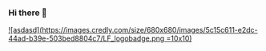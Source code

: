 ### Hi there 👋

[![asdasd](https://images.credly.com/size/680x680/images/5c15c611-e2dc-44ad-b39e-503bed8804c7/LF_logobadge.png =10x10)](https://www.credly.com/badges/8d5a0f32-940e-4471-9f35-6e84e99b289f/public_url)


<!--
**pascal-sochacki/pascal-sochacki** is a ✨ _special_ ✨ repository because its `README.md` (this file) appears on your GitHub profile.

Here are some ideas to get you started:

- 🔭 I’m currently working on ...
- 🌱 I’m currently learning ...
- 👯 I’m looking to collaborate on ...
- 🤔 I’m looking for help with ...
- 💬 Ask me about ...
- 📫 How to reach me: ...
- 😄 Pronouns: ...
- ⚡ Fun fact: ...
-->
